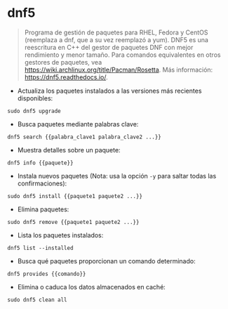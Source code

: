 # dnf5

> Programa de gestión de paquetes para RHEL, Fedora y CentOS (reemplaza a dnf, que a su vez reemplazó a yum).
> DNF5 es una reescritura en C++ del gestor de paquetes DNF con mejor rendimiento y menor tamaño.
> Para comandos equivalentes en otros gestores de paquetes, vea <https://wiki.archlinux.org/title/Pacman/Rosetta>.
> Más información: <https://dnf5.readthedocs.io/>.

- Actualiza los paquetes instalados a las versiones más recientes disponibles:

`sudo dnf5 upgrade`

- Busca paquetes mediante palabras clave:

`dnf5 search {{palabra_clave1 palabra_clave2 ...}}`

- Muestra detalles sobre un paquete:

`dnf5 info {{paquete}}`

- Instala nuevos paquetes (Nota: usa la opción `-y` para saltar todas las confirmaciones):

`sudo dnf5 install {{paquete1 paquete2 ...}}`

- Elimina paquetes:

`sudo dnf5 remove {{paquete1 paquete2 ...}}`

- Lista los paquetes instalados:

`dnf5 list --installed`

- Busca qué paquetes proporcionan un comando determinado:

`dnf5 provides {{comando}}`

- Elimina o caduca los datos almacenados en caché:

`sudo dnf5 clean all`
